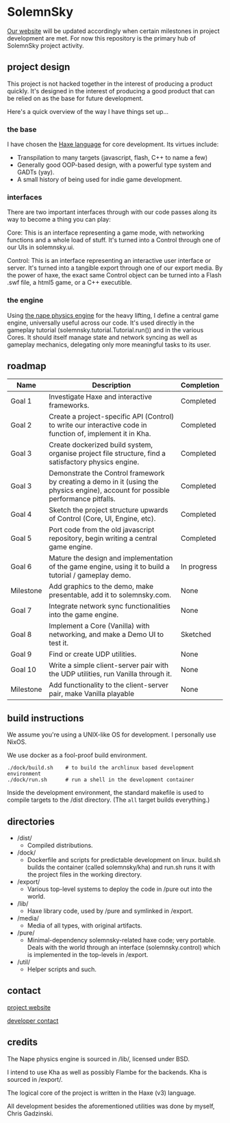 # SolemnSky

[Our website](http://solemnsky.com) will be updated accordingly when certain milestones in project development are met. For now this repository is the primary hub of SolemnSky project activity.

## project design

This project is not hacked together in the interest of producing a product quickly. It's designed in the interest of producing a good product that can be relied on as the base for future development.

Here's a quick overview of the way I have things set up...

### the base

I have chosen the [Haxe language](http://haxe.org) for core development. Its virtues include:

- Transpilation to many targets (javascript, flash, C++ to name a few)
- Generally good OOP-based design, with a powerful type system and GADTs (yay).
- A small history of being used for indie game development.

### interfaces

There are two important interfaces through with our code passes along its way to become a thing you can play:

Core: This is an interface representing a game mode, with networking functions and a whole load of stuff. It's turned into a Control through one of our UIs in solemnsky.ui.

Control: This is an interface representing an interactive user interface or server. It's turned into a tangible export through one of our export media. By the power of haxe, the exact same Control object can be turned into a Flash .swf file, a html5 game, or a C++ executible.

### the engine

Using [the nape physics engine](http://napephys.com) for the heavy lifting, I define a central game engine, universally useful across our code. It's used directly in the gameplay tutorial (solemnsky.tutorial.Tutorial.run()) and in the various Cores. It should itself manage state and network syncing as well as gameplay mechanics, delegating only more meaningful tasks to its user.

## roadmap

Name | Description | Completion 
---- | ----------- | ---------
Goal 1 | Investigate Haxe and interactive frameworks. | Completed 
Goal 2 | Create a project-specific API (Control) to write our interactive code in function of, implement it in Kha. | Completed 
Goal 3 | Create dockerized build system, organise project file structure, find a satisfactory physics engine. | Completed
Goal 3 | Demonstrate the Control framework by creating a demo in it (using the physics engine), account for possible performance pitfalls. | Completed
Goal 4 | Sketch the project structure upwards of Control (Core, UI, Engine, etc). | Completed
Goal 5 | Port code from the old javascript repository, begin writing a central game engine. | Completed
Goal 6 | Mature the design and implementation of the game engine, using it to build a tutorial / gameplay demo. | In progress
Milestone | Add graphics to the demo, make presentable, add it to solemnsky.com. | None
Goal 7 | Integrate network sync functionalities into the game engine. | None
Goal 8 | Implement a Core (Vanilla) with networking, and make a Demo UI to test it. | Sketched
Goal 9 | Find or create UDP utilities. | None
Goal 10 | Write a simple client-server pair with the UDP utilities, run Vanilla through it. | None
Milestone | Add functionality to the client-server pair, make Vanilla playable | None

## build instructions

We assume you're using a UNIX-like OS for development. I personally use NixOS.

We use docker as a fool-proof build environment.
    
    ./dock/build.sh    # to build the archlinux based development environment
    ./dock/run.sh      # run a shell in the development container

Inside the development environment, the standard makefile is used to compile targets to the /dist directory. (The ``all`` target builds everything.)

## directories

- /dist/
  - Compiled distributions.
- /dock/
  - Dockerfile and scripts for predictable development on linux. build.sh builds the container (called solemnsky/kha) and run.sh runs it with the project files in the working directory.
- /export/
  - Various top-level systems to deploy the code in /pure out into the world.
- /lib/
  - Haxe library code, used by /pure and symlinked in /export.
- /media/
  - Media of all types, with original artifacts.
- /pure/
  - Minimal-dependency solemnsky-related haxe code; very portable. Deals with the world through an interface (solemnsky.control) which is implemented in the top-levels in /export.
- /util/
  - Helper scripts and such.

## contact 

[project website](http://solemnsky.com)

[developer contact](http://magnetic.uk.to)

## credits

The Nape physics engine is sourced in /lib/, licensed under BSD.

I intend to use Kha as well as possibly Flambe for the backends. Kha is sourced in /export/.

The logical core of the project is written in the Haxe (v3) language.

All development besides the aforementioned utilities was done by myself, Chris Gadzinski. 
